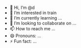 - 👋 Hi, I’m @d
- 👀 I’m interested in train
- 🌱 I’m currently learning ...
- 💞️ I’m looking to collaborate on ...
- 📫 How to reach me ...
- 😄 Pronouns: ...
- ⚡ Fun fact: ...

<!---
kinoand/kinoand is a ✨ special ✨ repository because its `README.md` (this file) appears on your GitHub profile.
You can click the Preview link to take a look at your changes.
--->
